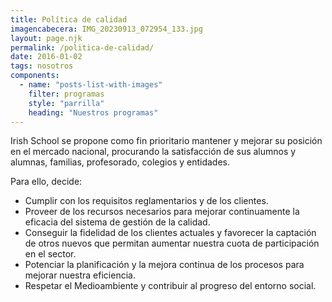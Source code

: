 ```yaml
---
title: Política de calidad
imagencabecera: IMG_20230913_072954_133.jpg
layout: page.njk
permalink: /politica-de-calidad/
date: 2016-01-02
tags: nosotros
components:
  - name: "posts-list-with-images"
    filter: programas
    style: "parrilla"
    heading: "Nuestros programas"
---
```


Irish School se propone como fin prioritario mantener y mejorar su posición en el mercado nacional, procurando la satisfacción de sus alumnos y alumnas, familias, profesorado, colegios y entidades.

Para ello, decide:

- Cumplir con los requisitos reglamentarios y de los clientes.
- Proveer de los recursos necesarios para mejorar continuamente la eficacia del sistema de gestión de la calidad.
- Conseguir la fidelidad de los clientes actuales y favorecer la captación de otros nuevos que permitan aumentar nuestra cuota de participación en el sector.
- Potenciar la planificación y la mejora continua de los procesos para mejorar nuestra eficiencia.
- Respetar el Medioambiente y contribuir al progreso del entorno social.
